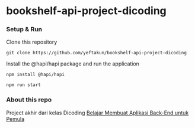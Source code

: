 # bookshelf-api-project-dicoding

### Setup & Run

Clone this repository
```
git clone https://github.com/yeftakun/bookshelf-api-project-dicoding
```
Install the @hapi/hapi package and run the application
```
npm install @hapi/hapi
```
```
npm run start
```

### About this repo

Project akhir dari kelas Dicoding [Belajar Membuat Aplikasi Back-End untuk Pemula](https://www.dicoding.com/academies/261)
